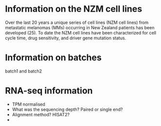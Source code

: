 # Information on the NZM cell lines 

Over the last 20 years a unique series of cell lines (NZM cell lines) from metastatic melanomas (MMs) occurring in New Zealand patients has been developed (25). To date the NZM cell lines have been characterized for cell cycle time, drug sensitivity, and driver gene mutation status.


# Information on batches

batch1 and batch2


# RNA-seq information 

- TPM normalised
- What was the sequencing depth? Paired or single end? 
- Alignment method? HISAT2? 
- 




